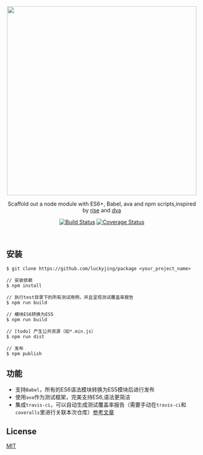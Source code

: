 <div align="center">
  <a href="https://github.com/luckyjing/package">
    <img width=500px src="https://camo.githubusercontent.com/df6f023009d1a130cb9f353aca01129c05ae9548/68747470733a2f2f706172746e6572732e6e706d6a732e636f6d2f7765656b6c792f7765656b6c792d6865616465722d626f7865732d726574696e612e706e67">
  </a>

Scaffold out a node module with ES6+, Babel, ava and npm scripts,inspired by [rise](https://github.com/jbucaran/rise) and [dva](https://github.com/dvajs/dva)



[![Build Status](https://img.shields.io/travis/luckyjing/package.svg?style=flat)](https://travis-ci.org/luckyjing/package)
[![Coverage Status](https://img.shields.io/coveralls/luckyjing/package.svg?style=flat)](https://coveralls.io/r/luckyjing/package)

</div>
<br>



## 安装

```
$ git clone https://github.com/luckyjing/package <your_project_name>

// 安装依赖
$ npm install

// 执行test目录下的所有测试用例，并且呈现测试覆盖率报告
$ npm run build

// 模块ES6转换为ES5
$ npm run build

// [todo] 产生公共资源（如*.min.js）
$ npm run dist

// 发布
$ npm publish
```

## 功能

- 支持`Babel`，所有的ES6语法模块转换为ES5模块后进行发布
- 使用`ava`作为测试框架，完美支持ES6,语法更简洁
- 集成`travis-ci`，可以自动生成测试覆盖率报告（需要手动在`travis-ci`和`coveralls`里进行关联本次仓库）[参考文章](https://github.com/avajs/ava-docs/blob/master/zh_CN/docs/recipes/code-coverage.md)

## License

[MIT](https://tldrlegal.com/license/mit-license)

